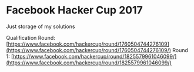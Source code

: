 # Facebook Hacker Cup 2017

Just storage of my solutions

Qualification Round: [https://www.facebook.com/hackercup/round/1760504744276109](https://www.facebook.com/hackercup/round/1760504744276109/)
Round 1: [https://www.facebook.com/hackercup/round/1825579961046099/](https://www.facebook.com/hackercup/round/1825579961046099/)
